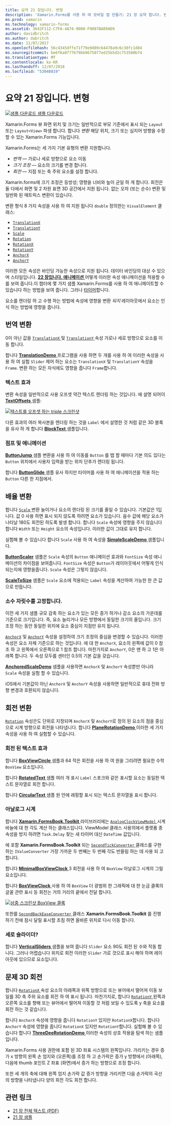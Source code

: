 ```yaml
---
title: 요약 21 장입니다. 변형
description: 'Xamarin.Forms를 사용 하 여 모바일 앱 만들기: 21 장 요약 합니다. 변형'
ms.prod: xamarin
ms.technology: xamarin-forms
ms.assetid: 3642F112-C7FA-4A74-9000-F9087BA89AD9
author: davidbritch
ms.author: dabritch
ms.date: 11/07/2017
ms.openlocfilehash: 56c4345dffe71f79e9d89c64478a9c6c38fc1d84
ms.sourcegitcommit: be6f6a8f77679bb9675077ed25b5d2c753580b74
ms.translationtype: MT
ms.contentlocale: ko-KR
ms.lasthandoff: 12/07/2018
ms.locfileid: "53048819"
---
```

# <a name="summary-of-chapter-21-transforms"></a>요약 21 장입니다. 변형

[![샘플 다운로드](~/media/shared/download.png) 샘플 다운로드](https://github.com/xamarin/xamarin-forms-book-samples/tree/master/Chapter21)

Xamarin.Forms 뷰 화면 위치 및 크기는 일반적으로 부모 기준에서 표시 되는 `Layout` 또는 `Layout<View>` 파생 합니다. 합니다 *변환* 해당 위치, 크기 또는 심지어 방향을 수정할 수 있는 Xamarin.Forms 기능입니다.

Xamarin.Forms는 세 가지 기본 유형의 변환 지원합니다.

- *번역* &mdash; 가로나 세로 방향으로 요소 이동
- *크기 조정* &mdash; 요소의 크기를 변경 합니다.
- *회전* &mdash; 지점 또는 축 주위 요소를 설정 합니다.

Xamarin.forms에 크기 조정은 등방성; 영향을 너비와 높이 균일 하 게 합니다. 회전은 둘 다에서 화면 및 2 차원 표면 3D 공간에서 지원 됩니다. 없는 오차 (또는 순수) 변환 및 일반화 된 매트릭스 변환이 있습니다.

변환 형식 8 가지 속성을 사용 하 여 지원 됩니다 `double` 정의한는 `VisualElement` 클래스:

- [`TranslationX`](xref:Xamarin.Forms.VisualElement.TranslationX)
- [`TranslationY`](xref:Xamarin.Forms.VisualElement.TranslationY)
- [`Scale`](xref:Xamarin.Forms.VisualElement.Scale)
- [`Rotation`](xref:Xamarin.Forms.VisualElement.Rotation)
- [`RotationX`](xref:Xamarin.Forms.VisualElement.RotationX)
- [`RotationY`](xref:Xamarin.Forms.VisualElement.RotationY)
- [`AnchorX`](xref:Xamarin.Forms.VisualElement.AnchorX)
- [`AnchorY`](xref:Xamarin.Forms.VisualElement.AnchorY)

이러한 모든 속성은 바인딩 가능한 속성으로 지원 됩니다. 데이터 바인딩의 대상 수 있으며 스타일입니다. [**22 장입니다. 애니메이션** ](~/xamarin-forms/creating-mobile-apps-xamarin-forms/summaries/chapter22.md) 어떻게 이러한 속성 애니메이션을 적용할 수를 보여 줍니다.이 챕터에 몇 가지 샘플 Xamarin.Forms를 사용 하 여 애니메이트할 수 있습니다 하는 방법을 보여 줍니다. 그러나 [타이머](~/xamarin-forms/platform/device.md#Device_StartTimer)합니다.

요소를 렌더링 하 고 수행 하는 방법에 속성에 영향을 변환 *되지* 레이아웃에서 요소는 인식 하는 방법에 영향을 줍니다.

## <a name="the-translation-transform"></a>번역 변환

0이 아닌 값을 [ `TranslationX` ](xref:Xamarin.Forms.VisualElement.TranslationX) 및 [ `TranslationY` ](xref:Xamarin.Forms.VisualElement.TranslationY) 속성 가로나 세로 방향으로 요소를 이동 합니다.

합니다 [ **TranslationDemo** ](https://github.com/xamarin/xamarin-forms-book-samples/tree/master/Chapter21/TranslationDemo) 프로그램을 사용 하면 두 개를 사용 하 여 이러한 속성을 사용 하 여 실험 `Slider` 제어 하는 요소는 `TranslationX` 및 `TranslationY` 속성을 `Frame`. 변환 하는 모든 자식에도 영향을 줍니다 `Frame`합니다.

### <a name="text-effects"></a>텍스트 효과

변환 속성을 일반적으로 사용 오프셋 약간 텍스트 렌더링 하는 것입니다. 에 설명 되어이 [ **TextOffsets** ](https://github.com/xamarin/xamarin-forms-book-samples/tree/master/Chapter21/TextOffsets) 샘플:

[![텍스트를 오프셋 하는 triple 스크린샷](images/ch21fg03-small.png "텍스트 오프셋")](images/ch21fg03-large.png#lightbox "텍스트 오프셋")

다른 효과의 여러 복사본을 렌더링 하는 것을 `Label` 에서 설명한 것 처럼 같은 3D 블록을 유사 하 게 합니다 [ **BlockText** ](https://github.com/xamarin/xamarin-forms-book-samples/tree/master/Chapter21/BlockText) 샘플입니다.

### <a name="jumps-and-animations"></a>점프 및 애니메이션

[ **ButtonJump** ](https://github.com/xamarin/xamarin-forms-book-samples/tree/master/Chapter21/ButtonJump) 샘플 변환을 사용 하 여 이동를 `Button` 를 탭 할 때마다 기본 의도 있다는 `Button` 위치에서 사용자 입력을 받는 위치 단추가 렌더링 됩니다.

합니다 [ **ButtonGlide** ](https://github.com/xamarin/xamarin-forms-book-samples/tree/master/Chapter21/ButtonGlide) 샘플 유사 하지만 타이머를 사용 하 여 애니메이션을 적용 하는 `Button` 다른 한 지점에서.

## <a name="the-scale-transform"></a>배율 변환

합니다 [ `Scale` ](xref:Xamarin.Forms.VisualElement.Scale) 변환 늘이거나 요소의 렌더링 된 크기를 줄일 수 있습니다. 기본값은 1입니다. 값 0 사용 하면 표시 되지 않도록 하려면 요소가 있습니다. 음수 값에 해당 요소가 나타날 180도 회전된 하도록 발생 합니다. 합니다 `Scale` 속성에 영향을 주지 않습니다 합니다 `Width` 또는 `Height` 요소의 속성입니다. 이러한 값이 그대로 유지 합니다.

실험해 볼 수 있습니다 합니다 `Scale` 사용 하 여 속성을 [ **SimpleScaleDemo** ](https://github.com/xamarin/xamarin-forms-book-samples/tree/master/Chapter21/SimpleScaleDemo) 샘플입니다.

[**ButtonScaler**](https://github.com/xamarin/xamarin-forms-book-samples/tree/master/Chapter21/ButtonScaler) 샘플은 `Scale` 속성의 `Button` 애니메이션 효과와 `FontSize` 속성 애니메이션의 차이점을 보여줍니다. `FontSize` 속성은 `Button`가 레이아웃에서 어떻게 인식되는지에 영향을줍니다. `Scale` 속성은 그렇지 않습니다.

[**ScaleToSize**](https://github.com/xamarin/xamarin-forms-book-samples/tree/master/Chapter21/ScaleToSize) 샘플은 `Scale` 요소에 적용되는 `Label` 속성을 계산하여 가능한 한 큰 값으로 만듭니다.

### <a name="anchoring-the-scale"></a>소수 자릿수를 고정합니다.

이전 세 가지 샘플 규모 감축 하는 요소가 있는 모든 증가 하거나 감소 요소의 가운데를 기준으로 크기입니다. 즉, 요소 늘리거나 모든 방향에서 동일한 크기의 줄입니다. 크기 조정 하는 동안 동일한 위치에 요소 중심이 지점만 유지 됩니다.

[`AnchorX`](xref:Xamarin.Forms.VisualElement.AnchorX) 및 [`AnchorY`](xref:Xamarin.Forms.VisualElement.AnchorY) 속성을 설정하여 크기 조정의 중심을 변경할 수 있습니다. 이러한 속성은 요소 자체 기준으로 하는 것입니다. 에 대 한 `AnchorX`, 요소의 왼쪽에 값이 0 참조 하 고 왼쪽에서 오른쪽으로 1 참조 합니다. 마찬가지로 `AnchorY`, 0은 맨 하 고 1은 아래쪽 합니다. 두 속성 모두를 센터인 0.5의 기본 값을 갖습니다.

[**AnchoredScaleDemo**](https://github.com/xamarin/xamarin-forms-book-samples/tree/master/Chapter21/AnchoredScaleDemo) 샘플을 사용하면 `AnchorX` 및 `AnchorY` 속성뿐만 아니라 `Scale` 속성을 실험 할 수 있습니다.

iOS에서 기본값이 아닌 `AnchorX` 및 `AnchorY` 속성을 사용하면 일반적으로 휴대 전화 방향 변경과 호환되지 않습니다.

## <a name="the-rotation-transform"></a>회전 변환

[`Rotation`](xref:Xamarin.Forms.VisualElement.Rotation) 속성은도 단위로 지정되며 `AnchorX` 및 `AnchorY`로 정의 된 요소의 점을 중심으로 시계 방향으로 회전을 나타냅니다. 합니다 [ **PlaneRotationDemo** ](https://github.com/xamarin/xamarin-forms-book-samples/tree/master/Chapter21/PlaneRotationDemo) 이러한 세 가지 속성을 사용 하 여 실험할 수 있습니다.

### <a name="rotated-text-effects"></a>회전 된 텍스트 효과

합니다 [ **BoxViewCircle** ](https://github.com/xamarin/xamarin-forms-book-samples/tree/master/Chapter21/BoxViewCircle) 샘플과 64 작은 회전을 사용 하 여 원을 그리려면 필요한 수학 `BoxView` 요소입니다.

합니다 [ **RotatedText** ](https://github.com/xamarin/xamarin-forms-book-samples/tree/master/Chapter21/RotatedText) 샘플 여러 개 표시 `Label` 스포크와 같은 표시할 요소는 동일한 텍스트 문자열로 회전 합니다.

합니다 [ **CircularText** ](https://github.com/xamarin/xamarin-forms-book-samples/tree/master/Chapter21/CircularText) 샘플 원 안에 래핑할 표시 되는 텍스트 문자열을 표시 합니다.

### <a name="an-analog-clock"></a>아날로그 시계

합니다 [ **Xamarin.FormsBook.Toolkit** ](https://github.com/xamarin/xamarin-forms-book-samples/tree/master/Libraries/Xamarin.FormsBook.Toolkit) 라이브러리에는 [ `AnalogClockViewModel` ](https://github.com/xamarin/xamarin-forms-book-samples/blob/master/Libraries/Xamarin.FormsBook.Toolkit/Xamarin.FormsBook.Toolkit/AnalogClockViewModel.cs) 시계 바늘에 대 한 각도 계산 하는 클래스입니다. ViewModel 클래스 사용의에서 플랫폼 종속성을 방지 하려면 `Task.Delay` 찾는 새 타이머 대신 `DateTime` 값입니다.

에 포함 **Xamarin.FormsBook.Toolkit** 되는 [ `SecondTickConverter` ](https://github.com/xamarin/xamarin-forms-book-samples/blob/master/Libraries/Xamarin.FormsBook.Toolkit/Xamarin.FormsBook.Toolkit/SecondTickConverter.cs) 클래스를 구현 하는 `IValueConverter` 가장 가까운 두 번째는 두 번째 각도 반올림 하는 데 사용 되 고 합니다.

합니다 [ **MinimalBoxViewClock** ](https://github.com/xamarin/xamarin-forms-book-samples/tree/master/Chapter21/MinimalBoxViewClock) 3 회전을 사용 하 여 `BoxView` 아날로그 시계의 그릴 요소입니다.

합니다 [ **BoxViewClock** ](https://github.com/xamarin/xamarin-forms-book-samples/tree/master/Chapter21/BoxViewClock) 사용 하 여 `BoxView` 더 광범위 한 그래픽에 대 한 눈금 클록의 글꼴 관련 표시 등 회전는 거의 거리의 끝에서 전달 합니다.

[![삼중 스크린샷 BoxView 클록](images/ch21fg17-small.png "아날로그 시계 앞면")](images/ch21fg17-large.png#lightbox "아날로그 시계 앞면")

또한를 [ `SecondBackEaseConverter` ](https://github.com/xamarin/xamarin-forms-book-samples/blob/master/Libraries/Xamarin.FormsBook.Toolkit/Xamarin.FormsBook.Toolkit/SecondBackEaseConverter.cs) 클래스 **Xamarin.FormsBook.Toolkit** 를 진행 하기 전에 잠시 달릴 표시할 초침 하면 올바른 위치로 다시 이동 합니다.

### <a name="vertical-sliders"></a>세로 슬라이더?

합니다 [ **VerticalSliders** ](https://github.com/xamarin/xamarin-forms-book-samples/tree/master/Chapter21/VerticalSliders) 샘플을 보여 줍니다 `Slider` 요소 90도 회전 된 수와 작동 합니다. 그러나 어렵습니다 위치로 회전 이러한 `Slider` 가로 것으로 표시 해야 하며 레이아웃에 있으므로 요소입니다.

## <a name="3d-ish-rotations"></a>문제 3D 회전

합니다 [ `RotationX` ](xref:Xamarin.Forms.VisualElement.RotationX) 속성 요소의 아래쪽과 위쪽 방향으로 또는 뷰어에서 떨어져 이동 보일를 3D 축 주위 요소를 회전 하 여 표시 됩니다. 마찬가지로, 합니다 [ `RotationY` ](xref:Xamarin.Forms.VisualElement.RotationY) 왼쪽과 오른쪽 요소를 향해 또는 뷰어에서 떨어져 이동할 것 처럼 보일 수 있도록 y 축을 요소를 회전 하는 것 같습니다.

합니다 `AnchorX` 속성에 영향을 줍니다 `RotationY` 있지만 `RotationX`합니다. 합니다 `AnchorY` 속성에 영향을 줍니다 `RotationX` 있지만 `RotationY`합니다. 실험해 볼 수 있습니다 합니다 [ **ThreeDeeRotationDemo** ](https://github.com/xamarin/xamarin-forms-book-samples/tree/master/Chapter21/ThreeDeeRotationDemo) 이러한 속성의 상호 작용을 탐색 하는 샘플입니다.

Xamarin.Forms 사용 권한에 포함 된 3D 좌표 시스템의 왼쪽입니다. 가리키는 경우 증가 x 방향의 왼쪽 손 엄지와 (오른쪽)를 조정 하 고 손가락은 증가 y 방향에서 (아래쪽), 다음에 thumb 포인트 Z 좌표 (화면)에서 증가 하는 방향으로 조정 합니다.

또한 세 개의 축에 대해 왼쪽 엄지 손가락 값 증가 방향을 가리키면 다음 손가락의 곡선의 방향을 나타냅니다 양의 회전 각도 회전 합니다.



## <a name="related-links"></a>관련 링크

- [21 장 전체 텍스트 (PDF)](https://download.xamarin.com/developer/xamarin-forms-book/XamarinFormsBook-Ch21-Apr2016.pdf)
- [21 장 샘플](https://github.com/xamarin/xamarin-forms-book-samples/tree/master/Chapter21)
